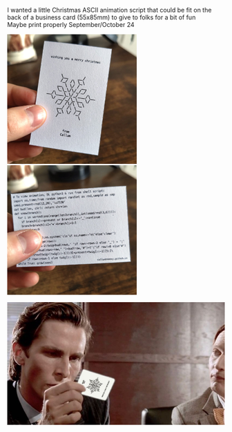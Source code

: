 I wanted a little Christmas ASCII animation script that could be fit on the back of a business card (55x85mm) to give to folks for a bit of fun  
Maybe print properly September/October 24  

<img src="./img/mockFront.jpg" style="height:300px"> <img src="./img/mockBack.jpg" style="width:300px">
  
![](./img/bale.jpg)  